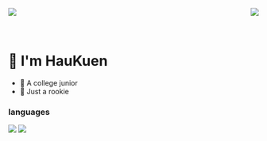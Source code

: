 <p>
    <img align = "left" src = "https://count.getloli.com/get/@HauKuen?theme=rule34">
    <img align = "right" src = "https://github-readme-stats.vercel.app/api?username=HauKuen&show_icons=true&theme=gruvbox">
</p>
</br></br></br>

# 👋  I'm HauKuen
- :runner: A college junior
- :chicken: Just a rookie

### languages
![](https://img.shields.io/badge/-Python-3776ab?style=flat-square&logo=Python&logoColor=fff)
![](https://img.shields.io/badge/C++-00599C?logo=cplusplus&logoColor=fff)
